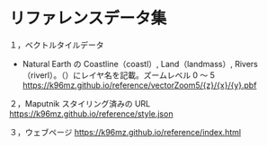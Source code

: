 # リファレンスデータ集

１，ベクトルタイルデータ

- Natural Earth の Coastline（coastl）, Land（landmass）, Rivers（riverl）。（）にレイヤ名を記載。ズームレベル 0 ～ 5
  https://k96mz.github.io/reference/vectorZoom5/{z}/{x}/{y}.pbf

２，Maputnik
スタイリング済みの URL
https://k96mz.github.io/reference/style.json

３，ウェブページ
https://k96mz.github.io/reference/index.html

